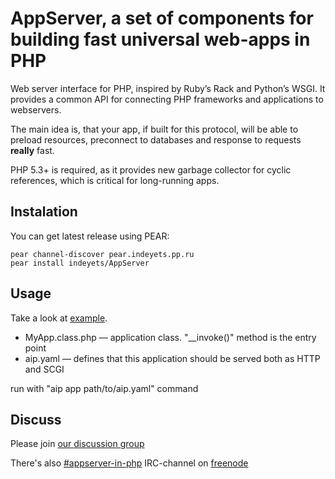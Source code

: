 AppServer, a set of components for building fast universal web-apps in PHP
==========================================================================

Web server interface for PHP, inspired by Ruby’s Rack and Python’s WSGI. It 
provides a common API for connecting PHP frameworks and applications to webservers.

The main idea is, that your app, if built for this protocol, will be able to 
preload resources, preconnect to databases and response to requests **really** fast.

PHP 5.3+ is required, as it provides new garbage collector for cyclic references,
which is critical for long-running apps.

Instalation
-----------

You can get latest release using PEAR:

    pear channel-discover pear.indeyets.pp.ru
    pear install indeyets/AppServer


Usage
-----

Take a look at [example](https://github.com/indeyets/appserver-in-php/tree/master/examples/new/).

* MyApp.class.php — application class. "__invoke()" method is the entry point
* aip.yaml — defines that this application should be served both as HTTP and SCGI

run with "aip app path/to/aip.yaml" command


Discuss
-------

Please join [our discussion group](http://groups.google.com/group/aip-php-dev)

There's also [#appserver-in-php](irc://chat.freenode.net#appserver-in-php) IRC-channel on [freenode](http://freenode.net)
